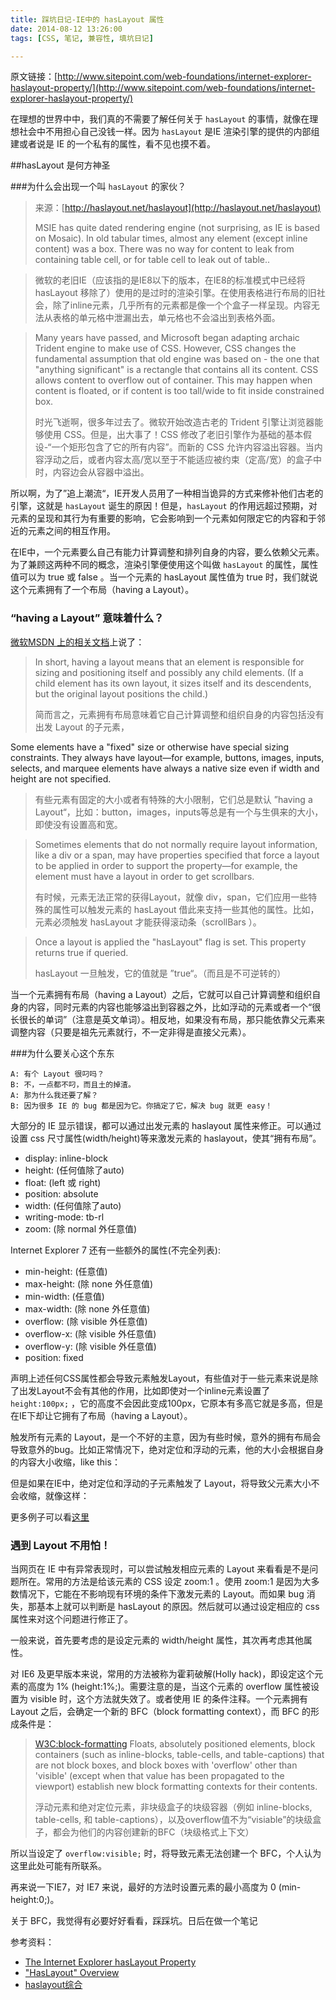 ```yaml
---
title: 踩坑日记-IE中的 hasLayout 属性
date: 2014-08-12 13:26:00
tags: [CSS, 笔记, 兼容性, 填坑日记]

---
```


原文链接：[http://www.sitepoint.com/web-foundations/internet-explorer-haslayout-property/](http://www.sitepoint.com/web-foundations/internet-explorer-haslayout-property/)

在理想的世界中中，我们真的不需要了解任何关于 `hasLayout` 的事情，就像在理想社会中不用担心自己没钱一样。因为 `hasLayout` 是IE 渲染引擎的提供的内部组建或者说是 IE 的一个私有的属性，看不见也摸不着。

##hasLayout 是何方神圣

###为什么会出现一个叫 `hasLayout` 的家伙？

> 来源：[http://haslayout.net/haslayout](http://haslayout.net/haslayout)
> 
>MSIE has quite dated rendering engine (not surprising, as IE is based on Mosaic). In old tabular times, almost any element (except inline content) was a box. There was no way for content to leak from containing table cell, or for table cell to leak out of table..

>  微软的老旧IE（应该指的是IE8以下的版本，在IE8的标准模式中已经将 hasLayout 移除了）使用的是过时的渲染引擎。在使用表格进行布局的旧社会，除了inline元素，几乎所有的元素都是像一个个盒子一样呈现。内容无法从表格的单元格中泄漏出去，单元格也不会溢出到表格外面。

>  Many years have passed, and Microsoft began adapting archaic Trident engine to make use of CSS. However, CSS changes the fundamental assumption that old engine was based on - the one that "anything significant" is a rectangle that contains all its content. CSS allows content to overflow out of container. This may happen when content is floated, or if content is too tall/wide to fit inside constrained box.
> 
> 时光飞逝啊，很多年过去了。微软开始改造古老的 Trident 引擎让浏览器能够使用 CSS。但是，出大事了！CSS 修改了老旧引擎作为基础的基本假设-“一个矩形包含了它的所有内容”。而新的 CSS 允许内容溢出容器。当内容浮动之后，或者内容太高/宽以至于不能适应被约束（定高/宽）的盒子中时，内容边会从容器中溢出。

所以啊，为了”追上潮流“，IE开发人员用了一种相当诡异的方式来修补他们古老的引擎，这就是 `hasLayout` 诞生的原因！但是，`hasLayout` 的作用远超过预期，对元素的呈现和其行为有重要的影响，它会影响到一个元素如何限定它的内容和于邻近的元素之间的相互作用。

在IE中，一个元素要么自己有能力计算调整和排列自身的内容，要么依赖父元素。为了兼顾这两种不同的概念，渲染引擎便使用这个叫做 `hasLayout` 的属性，属性值可以为 true 或 false 。当一个元素的 hasLayout 属性值为 true 时，我们就说这个元素拥有了一个布局（having a Layout）。

### “having a Layout” 意味着什么？

[微软MSDN 上的相关文档](http://msdn.microsoft.com/en-us/library/bb250481%28VS.85%29.aspx)上说了：

>In short, having a layout means that an element is responsible for sizing and positioning itself and possibly any child elements. (If a child element has its own layout, it sizes itself and its descendents, but the original layout positions the child.)
>
>简而言之，元素拥有布局意味着它自己计算调整和组织自身的内容包括没有出发 Layout 的子元素，
>
Some elements have a "fixed" size or otherwise have special sizing constraints. They always have layout—for example, buttons, images, inputs, selects, and marquee elements have always a native size even if width and height are not specified.

>有些元素有固定的大小或者有特殊的大小限制，它们总是默认 ”having a Layout“，比如：button，images，inputs等总是有一个与生俱来的大小，即使没有设置高和宽。

>Sometimes elements that do not normally require layout information, like a div or a span, may have properties specified that force a layout to be applied in order to support the property—for example, the element must have a layout in order to get scrollbars.
>
>有时候，元素无法正常的获得Layout，就像 div，span，它们应用一些特殊的属性可以触发元素的 hasLayout 借此来支持一些其他的属性。比如，元素必须触发 hasLayout 才能获得滚动条（scrollBars ）。

>Once a layout is applied the "hasLayout" flag is set. This property returns true if queried.
>
>hasLayout 一旦触发，它的值就是 ”true“。（而且是不可逆转的）


当一个元素拥有布局（having a Layout）之后，它就可以自己计算调整和组织自身的内容，同时元素的内容也能够溢出到容器之外，比如浮动的元素或者一个“很长很长的单词”（注意是英文单词）。相反地，如果没有布局，那只能依靠父元素来调整内容（只要是祖先元素就行，不一定非得是直接父元素）。


###为什么要关心这个东东

    A: 有个 Layout 很叼吗？
    B: 不，一点都不叼，而且土的掉渣。
    A: 那为什么我还要了解？
    B: 因为很多 IE 的 bug 都是因为它。你搞定了它，解决 bug 就更 easy！
    
大部分的 IE 显示错误，都可以通过出发元素的 haslayout 属性来修正。可以通过设置 css 尺寸属性(width/height)等来激发元素的 haslayout，使其“拥有布局”。

* display: inline-block
* height: (任何值除了auto)
* float: (left 或 right)
* position: absolute
* width: (任何值除了auto)
* writing-mode: tb-rl
* zoom: (除 normal 外任意值)

Internet Explorer 7 还有一些额外的属性(不完全列表):

* min-height: (任意值)
* max-height: (除 none 外任意值)
* min-width: (任意值)
* max-width: (除 none 外任意值)
* overflow: (除 visible 外任意值)
* overflow-x: (除 visible 外任意值)
* overflow-y: (除 visible 外任意值)
* position: fixed

声明上述任何CSS属性都会导致元素触发Layout，有些值对于一些元素来说是除了出发Layout不会有其他的作用，比如即使对一个inline元素设置了 `height:100px;` ，它的高度不会因此变成100px，它原本有多高它就是多高，但是在IE下却让它拥有了布局（having a Layout）。

触发所有元素的 Layout，是一个不好的主意，因为有些时候，意外的拥有布局会导致意外的bug。比如正常情况下，绝对定位和浮动的元素，他的大小会根据自身的内容大小收缩，like this：

但是如果在IE中，绝对定位和浮动的子元素触发了 Layout，将导致父元素大小不会收缩，就像这样：

更多例子可以看[这里](http://msdn.microsoft.com/en-us/library/bb250481.aspx)

### 遇到 Layout 不用怕！

当网页在 IE 中有异常表现时，可以尝试触发相应元素的 Layout 来看看是不是问题所在。常用的方法是给该元素的 CSS 设定 zoom:1 。使用 zoom:1 是因为大多数情况下，它能在不影响现有环境的条件下激发元素的 Layout。而如果 bug 消失，那基本上就可以判断是 hasLayout 的原因。然后就可以通过设定相应的 css 属性来对这个问题进行修正了。

一般来说，首先要考虑的是设定元素的 width/height 属性，其次再考虑其他属性。

对 IE6 及更早版本来说，常用的方法被称为霍莉破解(Holly hack)，即设定这个元素的高度为 1% (height:1%;)。需要注意的是，当这个元素的 overflow 属性被设置为 visible 时，这个方法就失效了。或者使用 IE 的条件注释。一个元素拥有 Layout 之后，会确定一个新的 BFC（block formatting context），而 BFC 的形成条件是：

>[W3C:block-formatting](http://www.w3.org/TR/CSS2/visuren.html#block-formatting)
>Floats, absolutely positioned elements, block containers (such as inline-blocks, table-cells, and table-captions) that are not block boxes, and block boxes with 'overflow' other than 'visible' (except when that value has been propagated to the viewport) establish new block formatting contexts for their contents.
>
>浮动元素和绝对定位元素，非块级盒子的块级容器（例如 inline-blocks, table-cells, 和 table-captions），以及overflow值不为“visiable”的块级盒子，都会为他们的内容创建新的BFC（块级格式上下文）
>

所以当设定了 `overflow:visible;` 时，将导致元素无法创建一个 BFC，个人认为这里此处可能有所联系。

再来说一下IE7，对 IE7 来说，最好的方法时设置元素的最小高度为 0 (min-height:0;)。


关于 BFC，我觉得有必要好好看看，踩踩坑。日后在做一个笔记



参考资料：

* [The Internet Explorer hasLayout Property](http://www.sitepoint.com/web-foundations/internet-explorer-haslayout-property/)
* ["HasLayout" Overview](http://msdn.microsoft.com/en-us/library/bb250481.aspx)
* [haslayout综合](http://www.qianduan.net/comprehensive-haslayout.html)
